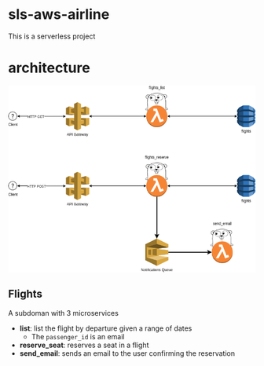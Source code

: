 # sls-aws-airline
This is a serverless project

# architecture

![arch](https://github.com/migdress/sls-aws-airline-docs/blob/master/default/guides/assets/static/flight-seat-reservation/arch.png?raw=true)

## Flights

A subdoman with 3 microservices
  * **list**: list the flight by departure given a range of dates
    * The `passenger_id` is an email
  * **reserve_seat**: reserves a seat in a flight
  * **send_email**: sends an email to the user confirming the reservation

